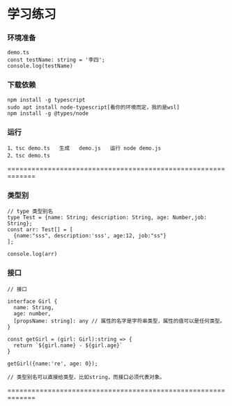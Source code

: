# 学习练习
### 环境准备
```
demo.ts
const testName: string = '李四';
console.log(testName)
```
### 下载依赖
```
npm install -g typescript
sudo apt install node-typescript[看你的环境而定，我的是wsl]
npm install -g @types/node
```
### 运行
```
1、tsc demo.ts   生成   demo.js   运行 node demo.js
2、tsc demo.ts
```
=============================================================
### 类型别
```
// type 类型别名
type Test = {name: String; description: String, age: Number,job: String};
const arr: Test[] = [
  {name:"sss", description:'sss', age:12, job:"ss"}
];

console.log(arr)
```
### 接口
```
// 接口

interface Girl {
  name: String,
  age: number,
  [propsName: string]: any // 属性的名字是字符串类型，属性的值可以是任何类型。
}

const getGirl = (girl: Girl):string => {
  return `${girl.name} - ${girl.age}`
}

getGirl({name:'re', age: 0});

// 类型别名可以直接给类型，比如string，而接口必须代表对象。
```
=============================================================